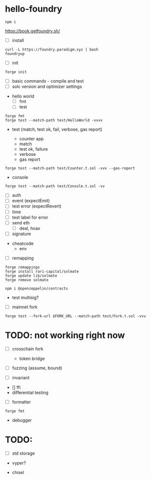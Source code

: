# hello-foundry

```shell
npm i
```

https://book.getfoundry.sh/

- [ ] install

```shell
curl -L https://foundry.paradigm.xyz | bash
foundryup
```

- [ ] init

```shell
forge init
```

- [ ] basic commands - compile and test
- [ ] solc version and optimizer settings
- hello world
  - [ ] fmt
  - [ ] test

```shell
forge fmt
forge test --match-path test/HelloWorld -vvvv
```

- test (match, test ok, fail, verbose, gas report)

  - counter app
  - match
  - test ok, failure
  - verbose
  - gas report

```shell
forge test --match-path test/Counter.t.sol -vvv --gas-report
```

- console

```shell
forge test --match-path test/Console.t.sol -vv
```

- [ ] auth
- [ ] event (expectEmit)
- [ ] test error (expectRevert)
- [ ] time
- [ ] test label for error
- [ ] send eth
  - [ ] deal, hoax
- [ ] signature
- cheatcode
  - env
- [ ] remapping
```shell
forge remappings
forge install rari-capital/solmate
forge update lib/solmate
forge remove solmate

npm i @openzeppelin/contracts
```
- test multisig?
- [ ] mainnet fork
```shell
forge test --fork-url $FORK_URL --match-path test/Fork.t.sol -vvv
```
# TODO: not working right now
- [ ] crosschain fork
  - token bridge

- [ ] fuzzing (assume, bound)
- [ ] invariant
- [] ffi
- differential testing

- [ ] formatter
```shell
forge fmt
```
- debugger

# TODO:

- [ ] std storage
- vyper?

- chisel
